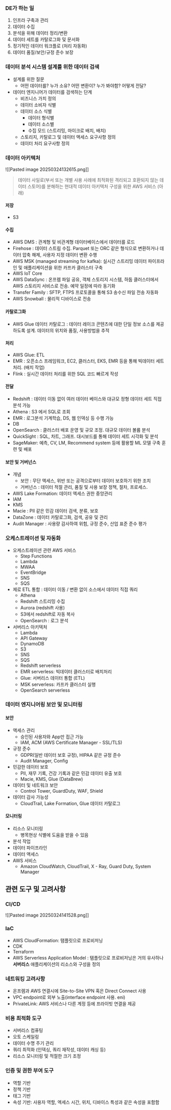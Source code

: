 ### DE가 하는 일
1. 인프라 구축과 관리
2. 데이터 수집
3. 분석을 위해 데이터 정리/변환
4. 데이터 세트를 카탈로그화 및 문서화
5. 정기적인 데이터 워크플로 (처리 자동화)
6. 데이터 품질/보안/규정 준수 보장

### 데이터 분석 시스템 설계를 위한 데이터 검색
- 설계를 위한 질문
	- 어떤 데이터를? 누가 소유? 어떤 변환이? 누가 봐야함? 어떻게 전달?
- 데이터 엔지니어가 데이터를 검색하는 단계
	- 비즈니스 가치 정의
	- 데이터 소비자 식별
	- 데이터 소스 식별
		- 데이터 형식별
		- 데이터 소스별
		- 수집 모드 (스트리밍, 마이크로 배치, 배치)
	- 스토리지, 카탈로그 및 데이터 액세스 요구사항 정의
	- 데이터 처리 요구사항 정의

### 데이터 아키텍처
![[Pasted image 20250324132615.png]]
> 데이터 사일로(부서 또는 개별 사용 사례에 최적화된 격리되고 호환되지 않는 데이터 스토어)를 분해하는 현대적 데이터 아키텍처 구성을 위한 AWS 서비스 (아래)
#### 저장
- S3
#### 수집
- AWS DMS : 관계형 및 비관계형 데이터베이스에서 데이터를 로드
- Firehose : 데이터 스트림 수집. Parquet 또는 ORC 같은 형식으로 변환하거나 데이터 압축 해제, 사용자 지정 데이터 변환 수행
- AWS MSK (managed streaming for kafka): 실시간 스트리밍 데이터 파이프라인 및 애플리케이션을 위한 카프카 클러스터 구축
- AWS IoT Core
- AWS DataSync : 온프렘 파일 공유, 객체 스토리지 시스템, 하둡 클러스터에서 AWS 스토리지 서비스로 전송. 예약 일정에 따라 동기화
- Transfer Family : SFTP, FTPS 프로토콜을 통해 S3 송수신 파일 전송 자동화
- AWS Snowball : 물리적 디바이스로 전송
#### 카탈로그화
- AWS Glue 데이터 카탈로그 : 데이터 레이크 콘텐츠에 대한 단일 정보 소스를 제공하도록 설계. 데이터의 위치와 품질, 사용방법을 추적
#### 처리
- AWS Glue: ETL 
- EMR : 오픈소스 프레임워크, EC2, 클러스터, EKS, EMR 등을 통해 빅데이터 세트 처리. (배치 작업)
- Flink : 실시간 데이터 처리를 위한 SQL 코드 빠르게 작성
#### 전달
- Redshift : 데이터 이동 없이 여러 데이터 베이스와 대규모 정형 데이터 세트 직접 분석 가능
- Athena : S3 에서 SQL로 조회
- EMR : 로그분석 기계학습, DS, 웹 인덱싱 등 수행 가능
- DB
- OpenSearch : 클러스터 배포 운영 및 규모 조정. 대규모 데이터 볼륨 분석
- QuickSight : SQL, 차트, 그래프. 대시보드를 통해 데이터 세트 시각화 및 분석
- SageMaker: 예측, CV, LM, Recommend system 등에 활용할 ML 모델 구축 훈련 및 배포
#### 보안 및 거버넌스
- 개념
	- 보안 : 무단 액세스, 위반 또는 공격으로부터 데이터 보호하기 위한 조치
	- 거버넌스 : 데이터 적절 관리, 품질 및 사용 보장 정책, 절차, 프로세스. 
- AWS Lake Formation: 데이터 엑세스 권한 중앙관리
- IAM
- KMS
- Macie : PII 같은 민감 데이터 검색, 분류, 보호
- DataZone : 데이터 카탈로그화, 검색, 공유 및 관리
- Audit Manager : 사용량 감사하여 위험, 규정 준수, 산업 표준 준수 평가
### 오케스트레이션 및 자동화
- 오케스트레이션 관련 AWS 서비스
	- Step Functions
	- Lambda
	- MWAA
	- EventBridge
	- SNS
	- SQS
- 제로 ETL 통합 : 데이터 이동 / 변환 없이 소스에서 데이터 직접 쿼리
	- Athena
	- Redshift 스트리밍 수집
	- Aurora (redshift 사용)
	- S3에서 redshift로 자동 복사
	- OpenSearch : 로그 분석
- 서버리스 아키텍처
	- Lambda
	- API Gateway
	- DynamoDB
	- S3
	- SNS
	- SQS
	- Redshift serverless
	- EMR serverless: 빅데이터 클러스터로 배치처리
	- Glue: 서버리스 데이터 통합 (ETL)
	- MSK serverless: 카프카 클러스터 실행
	- OpenSearch serverless
### 데이터 엔지니어링 보안 및 모니터링

#### 보안
- 액세스 관리
	- 승인된 사용자와 App만 접근 가능
	- IAM, ACM (AWS Certificate Manager - SSL/TLS)
- 규정 준수 
	- GDPR(일반 데이터 보호 규정), HIPAA 같은 규정 준수
	- Audit Manager, Config
- 민감한 데이터 보호
	- PII, 재무 기록, 건강 기록과 같은 민감 데이터 유출 보호
	- Macie, KMS, Glue (DataBrew)
- 데이터 및 네트워크 보안
	- Control Tower, GuardDuty, WAF, Shield
- 데이터 감사 가능성
	- CloudTrail, Lake Formation, Glue 데이터 카탈로그
#### 모니터링
- 리소스 모니터링
	- 병목현상 식별에 도움을 받을 수 있음
- 분석 작업 
- 데이터 파이프라인
- 데이터 액세스
- AWS 서비스
	- Amazon CloudWatch, CloudTrail, X - Ray, Guard Duty, System Manager

## 관련 도구 및 고려사항

### CI/CD
![[Pasted image 20250324141528.png]]
### IaC
- AWS CloudFormation: 탬플릿으로 프로비저닝
- CDK
- Terraform
- AWS Serverless Application Model : 탬플릿으로 프로비저닝은 거의 유사하나 **서버리스** 애플리케이션의 리소스와 구성을 정의
### 네트워킹 고려사항
- 온프렘과 AWS 연결시에 Site-to-Site VPN 혹은 Direct Connect 사용
- VPC endpoint로 외부 노출(interface endpoint 사용. eni)
- PrivateLink: AWS 서비스나 다른 계정 등에 프라이빗 연결을 제공
### 비용 최적화 도구
- 서버리스 컴퓨팅
- 오토 스케일링
- 데이터 수명 주기 관리
- 쿼리 최적화 (인덱싱, 쿼리 재작성, 데이터 캐싱 등)
- 리소스 모니터링 및 적절한 크기 조정

### 인증 및 권한 부여 도구
- 역할 기반 
- 정책 기반
- 태그 기반
- 속성 기반: 사용자 역할, 엑세스 시간, 위치, 디바이스 특성과 같은 속성을 포함함

